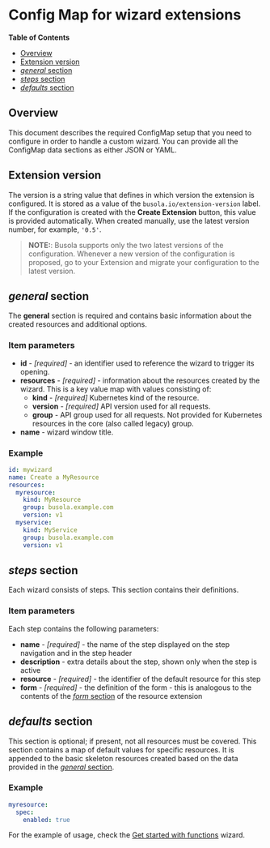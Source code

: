 # Config Map for wizard extensions

**Table of Contents**

- [Overview](#overview)
- [Extension version](#extension-version)
- [_general_ section](#general-section)
- [_steps_ section](#steps-section)
- [_defaults_ section](#defaults-section)

## Overview

This document describes the required ConfigMap setup that you need to configure in order to handle a custom wizard.
You can provide all the ConfigMap data sections as either JSON or YAML.

## Extension version

The version is a string value that defines in which version the extension is configured. It is stored as a value of the `busola.io/extension-version` label. If the configuration is created with the **Create Extension** button, this value is provided automatically. When created manually, use the latest version number, for example, `'0.5'`.

> **NOTE:**: Busola supports only the two latest versions of the configuration. Whenever a new version of the configuration is proposed, go to your Extension and migrate your configuration to the latest version.

## _general_ section

The **general** section is required and contains basic information about the created resources and additional options.

### Item parameters

- **id** - _[required]_ - an identifier used to reference the wizard to trigger its opening.
- **resources** - _[required]_ - information about the resources created by the wizard. This is a key value map with values consisting of:
  - **kind** - _[required]_ Kubernetes kind of the resource.
  - **version** - _[required]_ API version used for all requests.
  - **group** - API group used for all requests. Not provided for Kubernetes resources in the core (also called legacy) group.
- **name** - wizard window title.

### Example

```yaml
id: mywizard
name: Create a MyResource
resources:
  myresource:
    kind: MyResource
    group: busola.example.com
    version: v1
  myservice:
    kind: MyService
    group: busola.example.com
    version: v1
```

## _steps_ section

Each wizard consists of steps. This section contains their definitions.

### Item parameters

Each step contains the following parameters:

- **name** - _[required]_ - the name of the step displayed on the step navigation and in the step header
- **description** - extra details about the step, shown only when the step is active
- **resource** - _[required]_ - the identifier of the default resource for this step
- **form** - _[required]_ - the definition of the form - this is analogous to the contents of the [_form_ section](./40-form-fields.md) of the resource extension

## _defaults_ section

This section is optional; if present, not all resources must be covered. This section contains a map of default values for specific resources. It is appended to the basic skeleton resources created based on the data provided in the [_general_ section](#general-section).

### Example

```yaml
myresource:
  spec:
    enabled: true
```

For the example of usage, check the [Get started with functions](../../examples/wizard/README.md) wizard.
